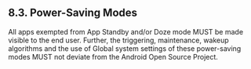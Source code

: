 ## 8.3\. Power-Saving Modes

All apps exempted from App Standby and/or Doze mode MUST be made visible to the
end user. Further, the triggering, maintenance, wakeup algorithms and the use
of Global system settings of these power-saving modes MUST not deviate from the
Android Open Source Project.
